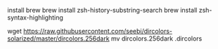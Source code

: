 install brew
brew install zsh-history-substring-search
brew install zsh-syntax-highlighting

wget https://raw.githubusercontent.com/seebi/dircolors-solarized/master/dircolors.256dark
mv dircolors.256dark .dircolors
